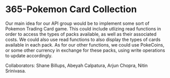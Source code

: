 # 365-Pokemon Card Collection

Our main idea for our API group would be to implement some sort of Pokemon Trading Card game. This could include utlizing read functions in order to access the types of packs available, as well as their associated costs. We could also use read functions to also display the types of cards available in each pack. As for our other functions, we could use PokeCoins, or some other currency in exchange for these packs, using write operations to update accordingly. 

Collaborators:
Shane Billups,
Abeyah Calpatura,
Arjun Chopra,
Nitin Srinivasa.
